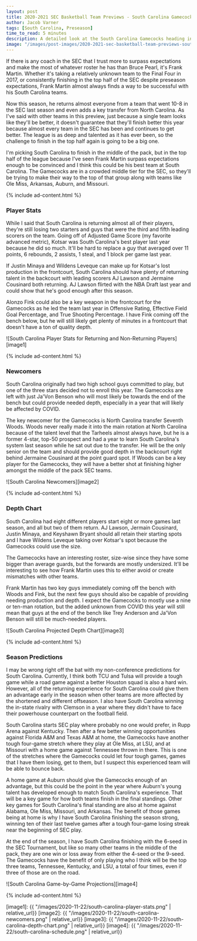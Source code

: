 ```yaml
---
layout: post
title: 2020-2021 SEC Basketball Team Previews - South Carolina Gamecocks
author: Jacob Varner
tags: [South Carolina, Preseason]
time_to_read: 5 minutes
description: A detailed look at the South Carolina Gamecocks heading into the 2020-2021 college basketball season including game-by-game predictions, a statistical team overview, newcomers, and a projected depth chart.
image: "/images/post-images/2020-2021-sec-basketball-team-previews-south-carolina-gamecocks.png"
---
```


If there is any coach in the SEC that I trust more to surpass expectations and make the most of whatever roster he has than Bruce Pearl, it's Frank Martin. Whether it's taking a relatively unknown team to the Final Four in 2017, or consistently finishing in the top half of the SEC despite preseason expectations, Frank Martin almost always finds a way to be successful with his South Carolina teams.

Now this season, he returns almost everyone from a team that went 10-8 in the SEC last season and even adds a key transfer from North Carolina. As I've said with other teams in this preview, just because a single team looks like they'll be better, it doesn't guarantee that they'll finish better this year because almost every team in the SEC has been and continues to get better. The league is as deep and talented as it has ever been, so the challenge to finish in the top half again is going to be a big one.

I'm picking South Carolina to finish in the middle of the pack, but in the top half of the league because I've seen Frank Martin surpass expectations enough to be convinced and I think this could be his best team at South Carolina. The Gamecocks are in a crowded middle tier for the SEC, so they'll be trying to make their way to the top of that group along with teams like Ole Miss, Arkansas, Auburn, and Missouri.

{% include ad-content.html %}

### Player Stats

While I said that South Carolina is returning almost all of their players, they're still losing two starters and guys that were the third and fifth leading scorers on the team. Going off of Adjusted Game Score (my favorite advanced metric), Kotsar was South Carolina's best player last year because he did so much. It'll be hard to replace a guy that averaged over 11 points, 6 rebounds, 2 assists, 1 steal, and 1 block per game last year.

If Justin Minaya and Wildens Leveque can make up for Kotsar's lost production in the frontcourt, South Carolina should have plenty of returning talent in the backcourt with leading scorers AJ Lawson and Jermaine Cousinard both returning. AJ Lawson flirted with the NBA Draft last year and could show that he's good enough after this season.

Alonzo Fink could also be a key weapon in the frontcourt for the Gamecocks as he led the team last year in Offensive Rating, Effective Field Goal Percentage, and True Shooting Percentage. I have Fink coming off the bench below, but he will still likely get plenty of minutes in a frontcourt that doesn't have a ton of quality depth.

![South Carolina Player Stats for Returning and Non-Returning Players][image1]

{% include ad-content.html %}

### Newcomers

South Carolina originally had two high school guys committed to play, but one of the three stars decided not to enroll this year. The Gamecocks are left with just Ja'Von Benson who will most likely be towards the end of the bench but could provide needed depth, especially in a year that will likely be affected by COVID.

The key newcomer for the Gamecocks is North Carolina transfer Seventh Woods. Woods never really made it into the main rotation at North Carolina because of the talent level that the Tarheels almost always have, but he is a former 4-star, top-50 prospect and had a year to learn South Carolina's system last season while he sat out due to the transfer. He will be the only senior on the team and should provide good depth in the backcourt right behind Jermaine Cousinard at the point guard spot. If Woods can be a key player for the Gamecocks, they will have a better shot at finishing higher amongst the middle of the pack SEC teams.

![South Carolina Newcomers][image2]

{% include ad-content.html %}

### Depth Chart

South Carolina had eight different players start eight or more games last season, and all but two of them return. AJ Lawson, Jermain Cousinard, Justin Minaya, and Keyshawn Bryant should all retain their starting spots and I have Wildens Leveque taking over Kotsar's spot because the Gamecocks could use the size.

The Gamecocks have an interesting roster, size-wise since they have some bigger than average guards, but the forwards are mostly undersized. It'll be interesting to see how Frank Martin uses this to either avoid or create mismatches with other teams.

Frank Martin has two key guys immediately coming off the bench with Woods and Fink, but the next few guys should also be capable of providing needing production and depth. I expect the Gamecocks to mostly use a nine or ten-man rotation, but the added unknown from COVID this year will still mean that guys at the end of the bench like Trey Anderson and Ja'Von Benson will still be much-needed players.

![South Carolina Projected Depth Chart][image3]

{% include ad-content.html %}

### Season Predictions

I may be wrong right off the bat with my non-conference predictions for South Carolina. Currently, I think both TCU and Tulsa will provide a tough game while a road game against a better Houston squad is also a hard win. However, all of the returning experience for South Carolina could give them an advantage early in the season when other teams are more affected by the shortened and different offseason. I also have South Carolina winning the in-state rivalry with Clemson in a year where they didn't have to face their powerhouse counterpart on the football field.

South Carolina starts SEC play where probably no one would prefer, in Rupp Arena against Kentucky. Then after a few better winning opportunities against Florida A&M and Texas A&M at home, the Gamecocks have another tough four-game stretch where they play at Ole Miss, at LSU, and at Missouri with a home game against Tennessee thrown in there. This is one of the stretches where the Gamecocks could let four tough games, games that I have them losing, get to them, but I suspect this experienced team will be able to bounce back.

A home game at Auburn should give the Gamecocks enough of an advantage, but this could be the point in the year where Auburn's young talent has developed enough to match South Carolina's experience. That will be a key game for how both teams finish in the final standings. Other key games for South Carolina's final standing are also at home against Alabama, Ole Miss, Missouri, and Arkansas. The benefit of those games being at home is why I have South Carolina finishing the season strong, winning ten of their last twelve games after a tough four-game losing streak near the beginning of SEC play.

At the end of the season, I have South Carolina finishing with the 6-seed in the SEC Tournament, but like so many other teams in the middle of the pack, they are one win or loss away from either the 4-seed or the 9-seed. The Gamecocks have the benefit of only playing who I think will be the top three teams, Tennessee, Kentucky, and LSU, a total of four times, even if three of those are on the road.

![South Carolina Game-by-Game Projections][image4]

{% include ad-content.html %}

[image1]: {{ "/images/2020-11-22/south-carolina-player-stats.png" | relative_url}}
[image2]: {{ "/images/2020-11-22/south-carolina-newcomers.png" | relative_url}}
[image3]: {{ "/images/2020-11-22/south-carolina-depth-chart.png" | relative_url}}
[image4]: {{ "/images/2020-11-22/south-carolina-schedule.png" | relative_url}}
